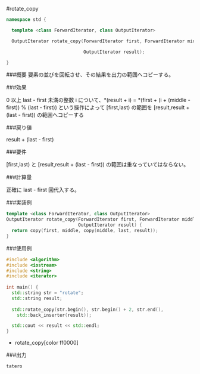 #rotate_copy

```cpp
namespace std {

  template <class ForwardIterator, class OutputIterator>

  OutputIterator rotate_copy(ForwardIterator first, ForwardIterator middle, ForwardIterator last,

                             OutputIterator result);

}
```

###概要
要素の並びを回転させ、その結果を出力の範囲へコピーする。

###効果

0 以上 last - first 未満の整数 i について、*(result + i) = *(first + (i + (middle - first)) % (last - first)) という操作によって [first,last) の範囲を [result,result + (last - first)) の範囲へコピーする

###戻り値

result + (last - first)

###要件

[first,last) と [result,result + (last - first)) の範囲は重なっていてはならない。

###計算量

正確に last - first 回代入する。

###実装例
```cpp
template <class ForwardIterator, class OutputIterator>
OutputIterator rotate_copy(ForwardIterator first, ForwardIterator middle, ForwardIterator last,
                           OutputIterator result) {
  return copy(first, middle, copy(middle, last, result));
}
```

###使用例

```cpp
#include <algorithm>
#include <iostream>
#include <string>
#include <iterator>
 
int main() {
  std::string str = "rotate";
  std::string result;
 
  std::rotate_copy(str.begin(), str.begin() + 2, str.end(),
    std::back_inserter(result));

  std::cout << result << std::endl;
}
```
* rotate_copy[color ff0000]

###出力
```cpp
tatero
```
